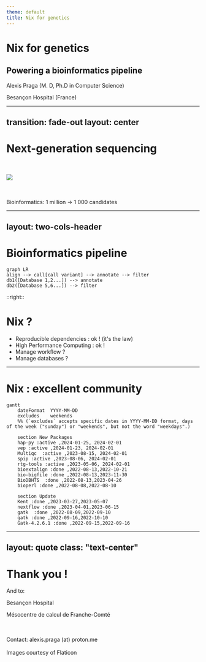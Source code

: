 ```yaml
---
theme: default
title: Nix for genetics
---
```



# Nix for genetics
## Powering a bioinformatics pipeline

Alexis Praga (M. D, Ph.D in Computer Science)

Besançon Hospital (France)
<!--
We are dealing with real world patients = no mistake allowed !
- accurate results : no mistake is allowed (diagnosis can be life changing)
- reproducible : we need to have the trust of other doctors
- fast : increasing demand !

Rare diseases 
- ... are rare : how to diagnosis things you don't see often ?
- mix of state-of-the art technology, computer science and human expertise
-->

---
transition: fade-out
layout: center
---

# Next-generation sequencing

<br/>

![](/ngs.svg)

<br/>
<br/>
Bioinformatics: 1 million -> 1 000 candidates


<!--
- How does that work in practice ?
- We start from a blood sample. DNA is then extracted and "sequenced" (getting the DNA code)
- Raw data cannot be used on its own so it needs to be processed and filtered.
- The final output is a dataframe (i.e CSV) than a human can examine and try to find the diagnosis.
- We still a human (no AI)
- And bioinformatics is super important : if we filter too much, we miss the diagnosis. Not enough and the human won't be able to read the data.
-->

---
layout: two-cols-header
---

# Bioinformatics pipeline


```mermaid {theme: 'neutral', scale: 0.8}
graph LR
align --> call[call variant] --> annotate --> filter
db1([Database 1,2...]) --> annotate
db2([Database 5,6...]) --> filter
```

::right::

# Nix ? 

- Reproducible dependencies : ok ! (it's the law)
- High Performance Computing : ok !
- Manage workflow ?
- Manage databases ?

<!--

Quite simple : a set of command-line utilites that process (compressed) text data

External databases are basically text file .

How does nix fit into this ?
- hard-coded software version and dependencies -> that's an obligation for the laboratory. A small update means to run all checks... and there are expensive
- database could be managed ... but there are stored in a different folder. In theory it could be done (has been added a few month agay)
- manage execution ?
-->


---

# Nix : excellent community

```mermaid {theme: 'neutral'}
gantt
    dateFormat  YYYY-MM-DD
    excludes    weekends
    %% (`excludes` accepts specific dates in YYYY-MM-DD format, days of the week ("sunday") or "weekends", but not the word "weekdays".)

    section New Packages
    hap-py :active ,2024-01-25, 2024-02-01
    vep :active ,2024-01-23, 2024-02-01
    Multiqc  :active ,2023-08-15, 2024-02-01
    spip :active ,2023-08-06, 2024-02-01
    rtg-tools :active ,2023-05-06, 2024-02-01
    bioextalign :done ,2022-08-13,2022-10-21
    bio-bigfile :done ,2022-08-13,2023-11-30
    BioDBHTS  :done ,2022-08-13,2023-04-26
    bioperl :done ,2022-08-08,2022-08-10

    section Update
    Kent :done ,2023-03-27,2023-05-07
    nextflow :done ,2023-04-01,2023-06-15
    gatk  :done ,2022-08-09,2022-09-10
    gatk :done ,2022-09-16,2022-10-10
    Gatk-4.2.6.1 :done ,2022-09-15,2022-09-16
```    

<!--

- Very welcoming (Element, github)
- Several packages contributed upstream (some waiting)
- Not easy as in my spare time + 5k in github

-->

---
layout: quote
class: "text-center"
---

# Thank you !

And to: 

Besançon Hospital

Mésocentre de calcul de Franche-Comté

<br/>
<br/>
Contact: alexis.praga (at) proton.me

<br/>
<br/>

<Transform :scale="0.5">
Images courtesy of Flaticon
</Transform>
